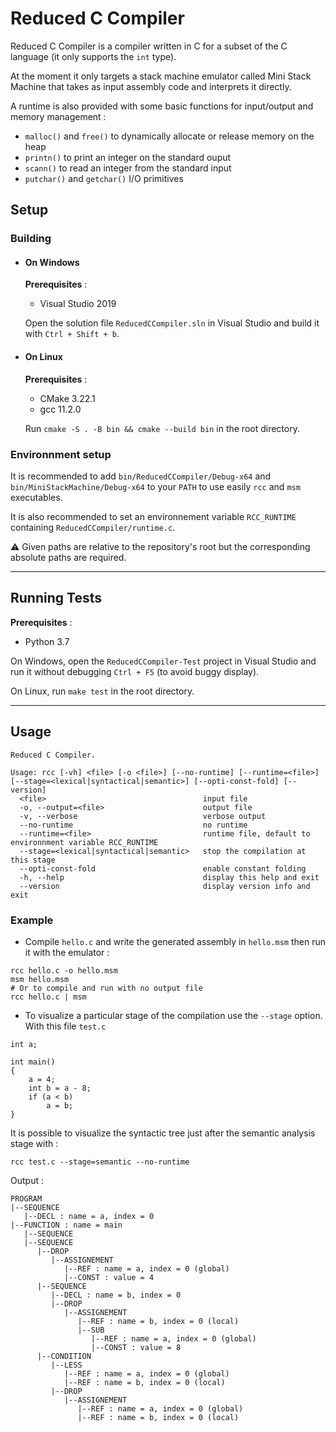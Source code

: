 # Reduced C Compiler

Reduced C Compiler is a compiler written in C for a subset of the C language (it only supports the `int` type).

At the moment it only targets a stack machine emulator called Mini Stack Machine that takes as input assembly code and interprets it directly.

A runtime is also provided with some basic functions for input/output and memory management :
- `malloc()` and `free()` to dynamically allocate or release memory on the heap
- `printn()` to print an integer on the standard ouput
- `scann()` to read an integer from the standard input
- `putchar()` and `getchar()` I/O primitives

## Setup

###  Building

- ####  On Windows

	**Prerequisites** :

	- Visual Studio 2019

	Open the solution file `ReducedCCompiler.sln` in Visual Studio and build it with `Ctrl + Shift + b`.

- #### On Linux

	**Prerequisites** :
  - CMake 3.22.1
  - gcc 11.2.0

  Run `cmake -S . -B bin && cmake --build bin` in the root directory.

### Environnment setup

It is recommended to add `bin/ReducedCCompiler/Debug-x64` and `bin/MiniStackMachine/Debug-x64` to your `PATH` to use easily `rcc` and `msm` executables.

It is also recommended to set an environnement variable `RCC_RUNTIME` containing `ReducedCCompiler/runtime.c`.

:warning: Given paths are relative to the repository's root but the corresponding absolute paths are required.
___

##  Running Tests

**Prerequisites** :
  - Python 3.7

On Windows, open the `ReducedCCompiler-Test` project in Visual Studio and run it without debugging `Ctrl + F5` (to avoid buggy display).

On Linux, run `make test` in the root directory.
___

## Usage
```
Reduced C Compiler.

Usage: rcc [-vh] <file> [-o <file>] [--no-runtime] [--runtime=<file>] [--stage=<lexical|syntactical|semantic>] [--opti-const-fold] [--version]
  <file>                                   input file
  -o, --output=<file>                      output file
  -v, --verbose                            verbose output
  --no-runtime                             no runtime
  --runtime=<file>                         runtime file, default to environnment variable RCC_RUNTIME
  --stage=<lexical|syntactical|semantic>   stop the compilation at this stage
  --opti-const-fold                        enable constant folding
  -h, --help                               display this help and exit
  --version                                display version info and exit
```
### Example

- Compile `hello.c` and write the generated assembly in `hello.msm` then run it with the emulator :
```
rcc hello.c -o hello.msm
msm hello.msm
# Or to compile and run with no output file
rcc hello.c | msm
```
- To visualize a particular stage of the compilation use the `--stage` option.
  With this file `test.c`
```
int a;

int main()
{
    a = 4;
    int b = a - 8;
    if (a < b)
        a = b;
}
```
It is possible to visualize the syntactic tree just after the semantic analysis stage with :
```
rcc test.c --stage=semantic --no-runtime
```
Output :

```
PROGRAM
|--SEQUENCE
   |--DECL : name = a, index = 0
|--FUNCTION : name = main
   |--SEQUENCE
   |--SEQUENCE
      |--DROP
         |--ASSIGNEMENT
            |--REF : name = a, index = 0 (global)
            |--CONST : value = 4
      |--SEQUENCE
         |--DECL : name = b, index = 0
         |--DROP
            |--ASSIGNEMENT
               |--REF : name = b, index = 0 (local)
               |--SUB
                  |--REF : name = a, index = 0 (global)
                  |--CONST : value = 8
      |--CONDITION
         |--LESS
            |--REF : name = a, index = 0 (global)
            |--REF : name = b, index = 0 (local)
         |--DROP
            |--ASSIGNEMENT
               |--REF : name = a, index = 0 (global)
               |--REF : name = b, index = 0 (local)
```

